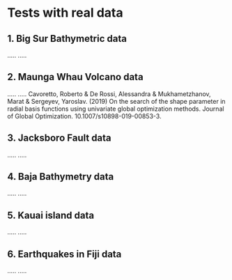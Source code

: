 # Tests with real data

## 1. Big Sur Bathymetric data
.....
.....

## 2. Maunga Whau Volcano data
.....
.....
Cavoretto, Roberto & De Rossi, Alessandra & Mukhametzhanov, Marat & Sergeyev, Yaroslav. (2019) On the search of the shape parameter in radial basis functions using univariate global optimization methods. Journal of Global Optimization. 10.1007/s10898-019-00853-3.

## 3. Jacksboro Fault data
.....
.....

## 4. Baja Bathymetry data
.....
.....

## 5. Kauai island data
.....
.....

## 6. Earthquakes in Fiji data
.....
.....
